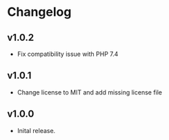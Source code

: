 # Changelog

## v1.0.2

- Fix compatibility issue with PHP 7.4

## v1.0.1

- Change license to MIT and add missing license file

## v1.0.0

- Inital release.

